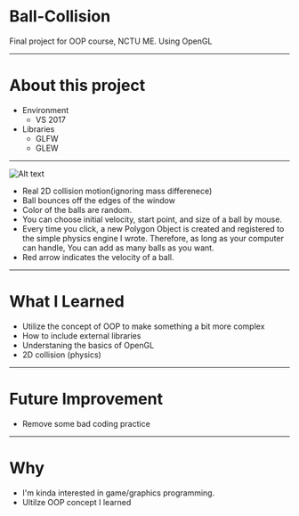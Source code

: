 # Ball-Collision
Final project for OOP course, NCTU ME.
Using OpenGL
******
# About this project
  
- Environment
     - VS 2017
- Libraries
     - GLFW
     - GLEW

******


![Alt text](https://github.com/Sciencethebird/Collision/blob/master/collision_demo_1.PNG)
- Real 2D collision motion(ignoring mass differenece)
- Ball bounces off the edges of the window
- Color of the balls are random.
- You can choose initial velocity, start point, and size of a ball by mouse.
- Every time you click, a new Polygon Object is created and registered to the simple physics engine I wrote. Therefore, as long as your computer can handle, You can add as many balls as you want.
- Red arrow indicates the velocity of a ball.

****
# What I Learned 
- Utilize the concept of OOP to make something a bit more complex
- How to include external libraries
- Understaning the basics of OpenGL
- 2D collision (physics)

****
# Future Improvement
- Remove some bad coding practice
****
# Why
- I'm kinda interested in game/graphics programming. 
- Ultilze OOP concept I learned
